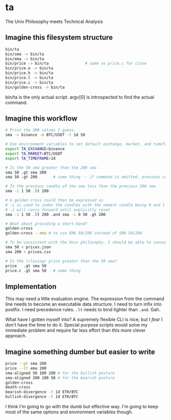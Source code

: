 # ta

The Unix Philosophy meets Technical Analysis

## Imagine this filesystem structure

```sh
bin/ta
bin/sma -> bin/ta
bin/ema -> bin/ta
bin/price -> bin/ta                # same as price.c for close
bin/price.o -> bin/ta
bin/price.h -> bin/ta
bin/price.l -> bin/ta
bin/price.c -> bin/ta
bin/golden-cross -> bin/ta
```

bin/ta is the only actual script.
argv[0] is introspected to find the actual command.

## Imagine this workflow

```sh
# Print the SMA values I guess.
sma -x binance -m BTC/USDT -t 1d 50

# Use environment variables to set default exchange, market, and timeframe
export TA_EXCHANGE=binance
export TA_MARKET=BTC/USDT
export TA_TIMEFRAME=1d

# Is the 50 sma greater than the 200 sma
sma 50 .gt sma 200
sma 50 .gt 200       # same thing -- if command is omitted, previous command is assumed

# Is the previous candle of the sma less than the previous 200 sma
sma -i 1 50 .lt 200

# A golden cross could then be expressed as
# -i is used to index the candles with the newest candle being 0 and 1 being the previous candle and 2 the candle before that.
# -i will carry forward until explicitly reset
sma -i 1 50 .lt 200 .and sma -i 0 50 .gt 200

# What about providing a short-hand?
golden-cross
golden-cross --ema # to use EMA 50/200 instead of SMA 50/200

# To be consistent with the Unix philosophy, I should be able to consume STDIN too.
sma 50 < prices.json
sma 200 < prices.csv

# Is the (closing) price greater than the 50 sma?
price   .gt sma 50
price.c .gt sma 50   # same thing
```

## Implementation

This may need a little evaluation engine. The expression from the command line
needs to become an executable data structure. I need to turn infix into postfix.
I need precedence rules. `.lt` needs to bind tighter than `.and`.  Gah.

What have I gotten myself into? A supremely flexible CLI is nice, but I *fear* I
don't have the time to do it. Special purpose scripts would solve my immediate
problem and require far less effort than this more clever approach.

## Imagine something dumber but easier to write

```sh
price --gt sma 200
price --lt ema 200
sma-aligned 50 100 200 # for the bullish posture
sma-aligned 200 100 50 # for the bearish posture
golden-cross
death-cross
bearish-divergence -t 1d ETH/BTC
bullish-divergence -t 1d ETH/BTC
```

I think I'm going to go with the dumb but effective way.  I'm going to keep most of
the same options and environment variables though.
